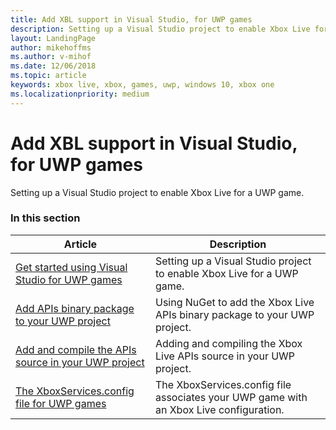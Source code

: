 ```yaml
---
title: Add XBL support in Visual Studio, for UWP games
description: Setting up a Visual Studio project to enable Xbox Live for a UWP game.
layout: LandingPage
author: mikehoffms
ms.author: v-mihof
ms.date: 12/06/2018
ms.topic: article
keywords: xbox live, xbox, games, uwp, windows 10, xbox one
ms.localizationpriority: medium
---
```


# Add XBL support in Visual Studio, for UWP games

Setting up a Visual Studio project to enable Xbox Live for a UWP game.


### In this section

| Article | Description |
|---------|-------------|
| [Get started using Visual Studio for UWP games](get-started-with-visual-studio-and-uwp.md) | Setting up a Visual Studio project to enable Xbox Live for a UWP game. |
| [Add APIs binary package to your UWP project](add-xbox-live-apis-binary-to-a-uwp-project.md) | Using NuGet to add the Xbox Live APIs binary package to your UWP project. |
| [Add and compile the APIs source in your UWP project](add-xbox-live-apis-source-to-a-uwp-project.md) | Adding and compiling the Xbox Live APIs source in your UWP project. |
| [The XboxServices.config file for UWP games](../xboxservices-config.md) | The XboxServices.config file associates your UWP game with an Xbox Live configuration. |

